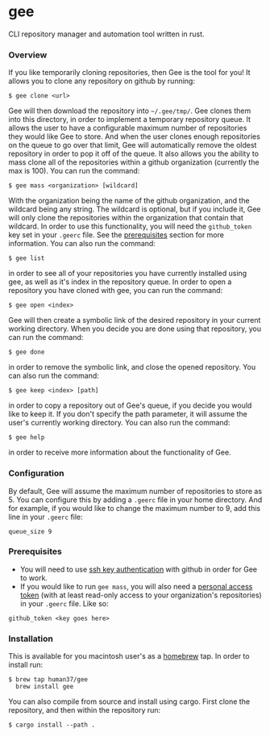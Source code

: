 # gee
CLI repository manager and automation tool written in rust.

### Overview
If you like temporarily cloning repositories, then Gee is the tool for you! It allows you to clone any repository on github by running:

    $ gee clone <url>

Gee will then download the repository into ```~/.gee/tmp/```. Gee clones them into this directory, in order to implement a temporary repository queue. It allows the user to have a configurable maximum number of repositories they would like Gee to store. And when the user clones enough repositories on the queue to go over that limit, Gee will automatically remove the oldest repository in order to pop it off of the queue. It also allows you the ability to mass clone all of the repositories within a github organization (currently the max is 100). You can run the command:

    $ gee mass <organization> [wildcard]
    
With the organization being the name of the github organization, and the wildcard being any string. The wildcard is optional, but if you include it, Gee will only clone the repositories within the organization that contain that wildcard. In order to use this functionality, you will need the ```github_token``` key set in your ```.geerc``` file. See the [prerequisites](https://github.com/human37/gee/blob/develop/README.md#prerequisites) section for more information. You can also run the command:

    $ gee list

in order to see all of your repositories you have currently installed using gee, as well as it's index in the repository queue. In order to open a repository you have cloned with gee, you can run the command:

    $ gee open <index>

Gee will then create a symbolic link of the desired repository in your current working directory. When you decide you are done using that repository, you can run the command:

    $ gee done

in order to remove the symbolic link, and close the opened repository. You can also run the command:

    $ gee keep <index> [path]

in order to copy a repository out of Gee's queue, if you decide you would like to keep it. If you don't specify the path parameter, it will assume the user's currently working directory. You can also run the command:

    $ gee help

in order to receive more information about the functionality of Gee. 

### Configuration
By default, Gee will assume the maximum number of repositories to store as 5. You can configure this by adding a ```.geerc``` file in your home directory. And for example, if you would like to change the maximum number to 9, add this line in your ```.geerc``` file:
```
queue_size 9
```

### Prerequisites
* You will need to use [ssh key authentication](https://docs.github.com/en/github-ae@latest/github/authenticating-to-github/connecting-to-github-with-ssh) with github in order for Gee to work. 
* If you would like to run ```gee mass```, you will also need a [personal access token](https://docs.github.com/en/github/authenticating-to-github/creating-a-personal-access-token) (with at least read-only access to your organization's repositories) in your ```.geerc``` file. Like so:
```
github_token <key goes here>
```

### Installation
This is available for you macintosh user's as a [homebrew](https://brew.sh) tap. In order to install run:

    $ brew tap human37/gee
      brew install gee

You can also compile from source and install using cargo. First clone the repository, and then within the repository run:

    $ cargo install --path .

